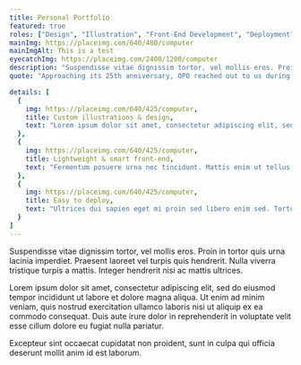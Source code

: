 ```yaml
---
title: Personal Portfolio
featured: true
roles: ["Design", "Illustration", "Front-End Development", "Deployment"]
mainImg: https://placeimg.com/640/480/computer
mainImgAlt: This is a test
eyecatchImg: https://placeimg.com/2400/1200/computer
description: "Suspendisse vitae dignissim tortor, vel mollis eros. Proin in tortor quis urna lacinia imperdiet. Praesent laoreet vel turpis quis hendrerit. Nulla viverra tristique turpis a mattis. Integer hendrerit nisi ac mattis ultrices."
quote: "Approaching its 25th anniversary, OPO reached out to us during a pandemic at a time when social distancing was in force and classical music, an industry that thrives on people coming together, was facing an unprecedented and uphill challenge to return to its former ways. The visual brand identity and web experience were seen as fundamental components to address to help reduce the pressure of these stifling external market forces."

details: [
  { 
    img: https://placeimg.com/640/425/computer, 
    title: Custom illustrations & design,
    text: "Lorem ipsum dolor sit amet, consectetur adipiscing elit, sed do eiusmod tempor incididunt ut labore et dolore magna aliqua. Ut enim ad minim veniam, quis nostrud exercitation ullamco laboris nisi ut aliquip ex ea commodo consequat. Duis aute irure dolor in reprehenderit in voluptate velit esse cillum dolore eu fugiat nulla pariatur. Excepteur sint occaecat cupidatat non proident, sunt in culpa qui officia deserunt mollit anim id est laborum."
  },
  { 
    img: https://placeimg.com/640/425/computer, 
    title: Lightweight & smart front-end,
    text: "Fermentum posuere urna nec tincidunt. Mattis enim ut tellus elementum sagittis vitae et. Quisque id diam vel quam elementum pulvinar etiam non. Dictumst vestibulum rhoncus est pellentesque. Curabitur vitae nunc sed velit dignissim sodales ut. Dignissim suspendisse in est ante in nibh mauris cursus. A cras semper auctor neque vitae. Et tortor at risus viverra adipiscing at in."
  },
  { 
    img: https://placeimg.com/640/425/computer, 
    title: Easy to deploy,
    text: "Ultrices dui sapien eget mi proin sed libero enim sed. Tortor pretium viverra suspendisse potenti nullam ac tortor vitae purus. Augue interdum velit euismod in pellentesque massa placerat duis ultricies. Venenatis a condimentum vitae sapien pellentesque habitant morbi tristique senectus. Vestibulum lectus mauris ultrices eros in cursus. Duis ut diam quam nulla porttitor massa id neque aliquam. Ipsum faucibus vitae aliquet nec ullamcorper. Lacinia at quis risus sed vulputate odio. "
  }
]
---
```


Suspendisse vitae dignissim tortor, vel mollis eros. Proin in tortor quis urna lacinia imperdiet. Praesent laoreet vel turpis quis hendrerit. Nulla viverra tristique turpis a mattis. Integer hendrerit nisi ac mattis ultrices. 

Lorem ipsum dolor sit amet, consectetur adipiscing elit, sed do eiusmod tempor incididunt ut labore et dolore magna aliqua. Ut enim ad minim veniam, quis nostrud exercitation ullamco laboris nisi ut aliquip ex ea commodo consequat. Duis aute irure dolor in reprehenderit in voluptate velit esse cillum dolore eu fugiat nulla pariatur. 

Excepteur sint occaecat cupidatat non proident, sunt in culpa qui officia deserunt mollit anim id est laborum.